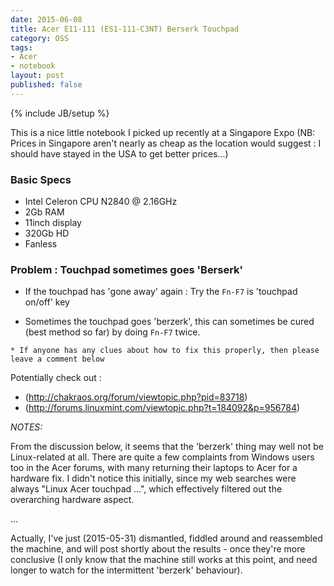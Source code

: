 ```yaml
---
date: 2015-06-08
title: Acer E11-111 (ES1-111-C3NT) Berserk Touchpad 
category: OSS
tags:
- Acer
- notebook
layout: post
published: false
---
```

{% include JB/setup %}

This is a nice little notebook I picked up recently at a Singapore Expo (NB: Prices in Singapore aren't nearly as cheap as the location would suggest : I should have stayed in the USA to get better prices...)

### Basic Specs

  * Intel Celeron CPU N2840 @ 2.16GHz
  * 2Gb RAM
  * 11inch display
  * 320Gb HD
  * Fanless
  
### Problem : Touchpad sometimes goes 'Berserk'

  *  If the touchpad has 'gone away' again : Try the `Fn-F7` is 'touchpad on/off' key
  
  *  Sometimes the touchpad goes 'berzerk', this can sometimes be cured (best method so far) by doing `Fn-F7` twice.
  
    * If anyone has any clues about how to fix this properly, then please leave a comment below
    
Potentially check out : 
  * (http://chakraos.org/forum/viewtopic.php?pid=83718)
  * (http://forums.linuxmint.com/viewtopic.php?t=184092&p=956784)

*NOTES:*

From the discussion below, it seems that the 'berzerk' thing may well not be Linux-related at all.  There
are quite a few complaints from Windows users too in the Acer forums, with many returning their
laptops to Acer for a hardware fix.  I didn't notice this initially, since my web searches were
always "Linux Acer touchpad ...", which effectively filtered out the overarching hardware aspect.

... 

Actually, I've just (2015-05-31) dismantled, fiddled around and reassembled the machine, and will post 
shortly about the results - once they're more conclusive (I only know that the machine still works
at this point, and need longer to watch for the intermittent 'berzerk' behaviour).

